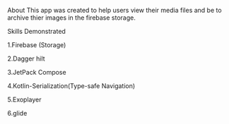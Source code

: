 About
This app was created to help users view their media files and be to archive thier images in the firebase storage.

Skills Demonstrated

1.Firebase (Storage)

2.Dagger hilt

3.JetPack Compose

4.Kotlin-Serialization(Type-safe Navigation)

5.Exoplayer

6.glide
